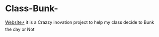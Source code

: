 # Class-Bunk-

[Website⚡️](https://bunkers-kleit.netlify.app)
it is a Crazzy inovation project to help my class decide to Bunk the day or Not
